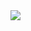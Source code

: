 <a href="버튼을 눌렀을 때 이동할 링크" target="_blank">
   <img src="https://img.shields.io/badge/blog-green?style=flat&logo=appveyor&logoColor=critical"/>
</a>

<!--
**chessta0126/chessta0126** is a ✨ _special_ ✨ repository because its `README.md` (this file) appears on your GitHub profile.

Here are some ideas to get you started:

- 🔭 I’m currently working on ...
- 🌱 I’m currently learning ...
- 👯 I’m looking to collaborate on ...
- 🤔 I’m looking for help with ...
- 💬 Ask me about ...
- 📫 How to reach me: ...
- 😄 Pronouns: ...
- ⚡ Fun fact: ...
-->
